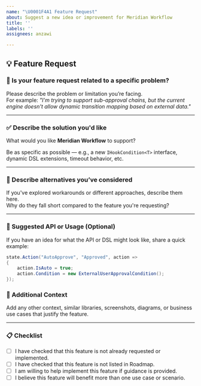 ```yaml
---
name: "\U0001F4A1 Feature Request"
about: Suggest a new idea or improvement for Meridian Workflow
title: ''
labels: ''
assignees: anzawi

---
```


## 💡 Feature Request

### 🧩 Is your feature request related to a specific problem?

Please describe the problem or limitation you’re facing.  
For example: *"I'm trying to support sub-approval chains, but the current engine doesn't allow dynamic transition mapping based on external data."*

---

### ✅ Describe the solution you'd like

What would you like **Meridian Workflow** to support?

Be as specific as possible — e.g., a new `IHookCondition<T>` interface, dynamic DSL extensions, timeout behavior, etc.

---

### 🔄 Describe alternatives you’ve considered

If you've explored workarounds or different approaches, describe them here.  
Why do they fall short compared to the feature you're requesting?

---

### 🔧 Suggested API or Usage (Optional)

If you have an idea for what the API or DSL might look like, share a quick example:

```csharp
state.Action("AutoApprove", "Approved", action =>
{
    action.IsAuto = true;
    action.Condition = new ExternalUserApprovalCondition();
});
```

### 📎 Additional Context

Add any other context, similar libraries, screenshots, diagrams, or business use cases that justify the feature.

---

### 📋 Checklist

- [ ] I have checked that this feature is not already requested or implemented.
- [ ] I have checked that this feature is not listed in Roadmap.
- [ ] I am willing to help implement this feature if guidance is provided.
- [ ] I believe this feature will benefit more than one use case or scenario.
